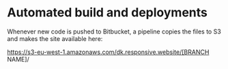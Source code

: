 # Automated build and deployments

Whenever new code is pushed to Bitbucket, a pipeline copies the files to S3 and makes the site available here:

https://s3-eu-west-1.amazonaws.com/dk.responsive.website/[BRANCH NAME]/
